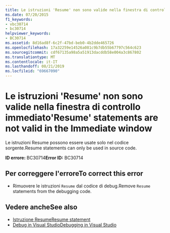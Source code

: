 ```yaml
---
title: Le istruzioni 'Resume' non sono valide nella finestra di controllo immediato
ms.date: 07/20/2015
f1_keywords:
- vbc30714
- bc30714
helpviewer_keywords:
- BC30714
ms.assetid: 8d16ad8f-6c2f-47bd-beb0-4b2dde465726
ms.openlocfilehash: 17a32259e14526a081c9b7db55b67797c564c623
ms.sourcegitcommit: cdf67135a98a5a51913dacddb58e004a3c867802
ms.translationtype: MT
ms.contentlocale: it-IT
ms.lasthandoff: 08/21/2019
ms.locfileid: "69667090"
---
```

# <a name="resume-statements-are-not-valid-in-the-immediate-window"></a><span data-ttu-id="bdcca-102">Le istruzioni 'Resume' non sono valide nella finestra di controllo immediato</span><span class="sxs-lookup"><span data-stu-id="bdcca-102">'Resume' statements are not valid in the Immediate window</span></span>
<span data-ttu-id="bdcca-103">Le istruzioni Resume possono essere usate solo nel codice sorgente.</span><span class="sxs-lookup"><span data-stu-id="bdcca-103">Resume statements can only be used in source code.</span></span>  
  
 <span data-ttu-id="bdcca-104">**ID errore:** BC30714</span><span class="sxs-lookup"><span data-stu-id="bdcca-104">**Error ID:** BC30714</span></span>  
  
## <a name="to-correct-this-error"></a><span data-ttu-id="bdcca-105">Per correggere l'errore</span><span class="sxs-lookup"><span data-stu-id="bdcca-105">To correct this error</span></span>  
  
- <span data-ttu-id="bdcca-106">Rimuovere le istruzioni `Resume` dal codice di debug.</span><span class="sxs-lookup"><span data-stu-id="bdcca-106">Remove `Resume` statements from the debugging code.</span></span>  
  
## <a name="see-also"></a><span data-ttu-id="bdcca-107">Vedere anche</span><span class="sxs-lookup"><span data-stu-id="bdcca-107">See also</span></span>

- [<span data-ttu-id="bdcca-108">Istruzione Resume</span><span class="sxs-lookup"><span data-stu-id="bdcca-108">Resume statement</span></span>](../language-reference/statements/resume-statement.md)
- [<span data-ttu-id="bdcca-109">Debug in Visual Studio</span><span class="sxs-lookup"><span data-stu-id="bdcca-109">Debugging in Visual Studio</span></span>](/visualstudio/debugger/debugging-in-visual-studio)
